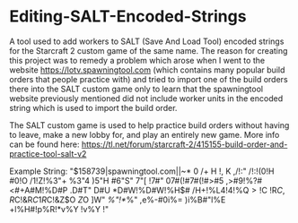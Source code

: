 # Editing-SALT-Encoded-Strings
A tool used to add workers to SALT (Save And Load Tool) encoded strings for the Starcraft 2 custom game of the same name. The reason for creating this project was to remedy a problem which arose when I went to the website https://lotv.spawningtool.com (which contains many popular build orders that people practice with) and tried to import one of the build orders there into the SALT custom game only to learn that the spawningtool website previously mentioned did not include worker units in the encoded string which is used to import the build order.



The SALT custom game is used to help practice build orders without having to leave, make a new lobby for, and play an entirely new game.
  More info can be found here:  https://tl.net/forum/starcraft-2/415155-build-order-and-practice-tool-salt-v2




Example String:  "$158739|spawningtool.com||~* 0 /+ H !, K ,/!:" /!:!(0!H #0!O /1!Z!%3"+ %3"4 )5"H #6"S" 7"[ !7#" 07#(!#7#(!#>#5 ,>#9!%?#<#+A#M!%D#P .D#T" D#U *D#W!%D#W!%H$# /H$%!%K$+!%L$4!%L$4!%Q$>!%R$C !R$C ,R$C!&R$C 1R$C!&Z$O $Z$O $]$W" _%"!*_%" ,e%-#0i%= )i%B#"l%E +l%H#!p%R!*v%Y !v%Y !"

